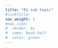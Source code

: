 ```yaml
---
title: "01-sub-topic"
#linkTitle:
nav_weight: 1
#nav_icon:
#  vendor: bs
#  name: book-half
#  color: green
---
```


